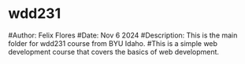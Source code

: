# wdd231

#Author: Felix Flores
#Date: Nov 6 2024
#Description: This is the main folder for wdd231 course from BYU Idaho.
#This is a simple web development course that covers the basics of web development.